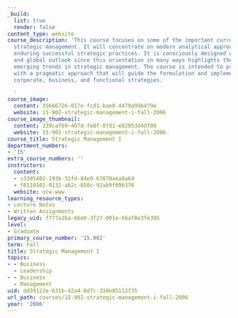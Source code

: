 ```yaml
---
_build:
  list: true
  render: false
content_type: website
course_description: 'This course focuses on some of the important current issues in
  strategic management. It will concentrate on modern analytical approaches and on
  enduring successful strategic practices. It is consciously designed with a technological
  and global outlook since this orientation in many ways highlights the significant
  emerging trends in strategic management. The course is intended to provide the students
  with a pragmatic approach that will guide the formulation and implementation of
  corporate, business, and functional strategies.

  '
course_image:
  content: 35666726-017e-fcd1-bae0-4479a99b479e
  website: 15-902-strategic-management-i-fall-2006
course_image_thumbnail:
  content: 339caf69-407d-fe8f-8fd1-e82053d4df09
  website: 15-902-strategic-management-i-fall-2006
course_title: Strategic Management I
department_numbers:
- '15'
extra_course_numbers: ''
instructors:
  content:
  - c3305402-193b-31fd-84e9-67870aea8a64
  - f8110102-9132-ab2c-850c-92ab9f09b376
  website: ocw-www
learning_resource_types:
- Lecture Notes
- Written Assignments
legacy_uid: f777a2ba-66e0-3f27-001e-66af8e3fe395
level:
- Graduate
primary_course_number: '15.902'
term: Fall
title: Strategic Management I
topics:
- - Business
  - Leadership
- - Business
  - Management
uid: dd39122e-631b-42a4-8d7c-310e85112f35
url_path: courses/15-902-strategic-management-i-fall-2006
year: '2006'
---
```

